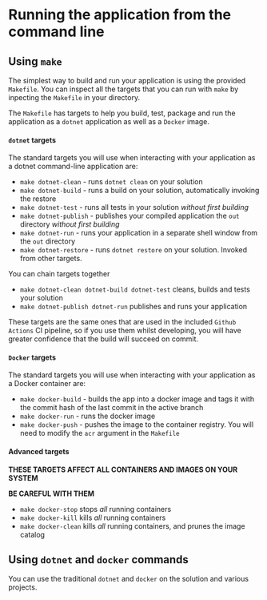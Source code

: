 # Running the application from the command line

## Using `make`
The simplest way to build and run your application is using the provided `Makefile`. You can inspect all the targets that you can run with `make` by inpecting the `Makefile` in your directory.

The `Makefile` has targets to help you build, test, package and run the application as a `dotnet` application as well as a `Docker` image.

#### `dotnet` targets
The standard targets you will use when interacting with your application as a dotnet command-line application are:

- `make dotnet-clean` - runs `dotnet clean` on your solution
- `make dotnet-build` - runs a build on your solution, automatically invoking the restore
- `make dotnet-test`  - runs all tests in your solution *without first building*
- `make dotnet-publish` - publishes your compiled application the `out` directory *without first building*
- `make dotnet-run` - runs your application in a separate shell window from the `out` directory
- `make dotnet-restore` - runs `dotnet restore` on your solution. Invoked from other targets.

You can chain targets together
- `make dotnet-clean dotnet-build dotnet-test` cleans, builds and tests your solution
- `make dotnet-publish dotnet-run` publishes and runs your application

These targets are the same ones that are used in the included `Github Actions` CI pipeline, so if you use them whilst developing, you will have greater confidence that the build will succeed on commit.


#### `Docker` targets
The standard targets you will use when interacting with your application as a Docker container are:

- `make docker-build` - builds the app into a docker image and tags it with the commit hash of the last commit in the active branch
- `make docker-run` - runs the docker image
- `make docker-push` - pushes the image to the container registry. You will need to modify the `acr` argument in the `Makefile`

#### Advanced targets
**THESE TARGETS AFFECT ALL CONTAINERS AND IMAGES ON YOUR SYSTEM**

**BE CAREFUL WITH THEM**
- `make docker-stop` stops _all_ running containers
- `make docker-kill` kills _all_ running containers
- `make docker-clean` kills _all_ running containers, and prunes the image catalog

## Using `dotnet` and `docker` commands

You can use the traditional `dotnet` and `docker` on the solution and various projects.